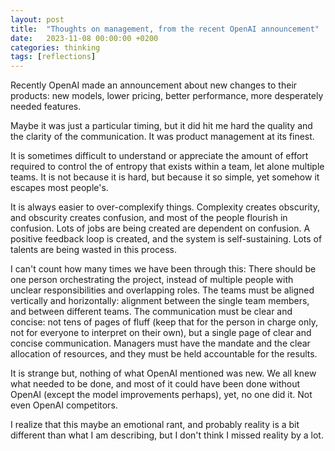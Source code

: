 ```yaml
---
layout: post
title:  "Thoughts on management, from the recent OpenAI announcement"
date:   2023-11-08 00:00:00 +0200
categories: thinking
tags: [reflections]
---
```


Recently OpenAI made an announcement about new changes to their products: new models, lower pricing, better performance, more desperately needed features. 

Maybe it was just a particular timing, but it did hit me hard the quality and the clarity of the communication. It was product management at its finest.

It is sometimes difficult to understand or appreciate the amount of effort required to control the of entropy that exists within a team, let alone multiple teams. It is not because it is hard, but because it so simple, yet somehow it escapes most people's. 

It is always easier to over-complexify things. Complexity creates obscurity, and obscurity creates confusion, and most of the people flourish in confusion. Lots of jobs are being created are dependent on confusion. A positive feedback loop is created, and the system is self-sustaining. Lots of talents are being wasted in this process.

I can't count how many times we have been through this: There should be one person orchestrating the project, instead of multiple people with unclear responsibilities and overlapping roles. The teams must be aligned vertically and horizontally: alignment between the single team members, and between different teams. The communication must be clear and concise: not tens of pages of fluff (keep that for the person in charge only, not for everyone to interpret on their own), but a single page of clear and concise communication. Managers must have the mandate and the clear allocation of resources, and they must be held accountable for the results.

It is strange but, nothing of what OpenAI mentioned was new. We all knew what needed to be done, and most of it could have been done without OpenAI (except the model improvements perhaps), yet, no one did it. Not even OpenAI competitors.

I realize that this maybe an emotional rant, and probably reality is a bit different than what I am describing, but I don't think I missed reality by a lot.